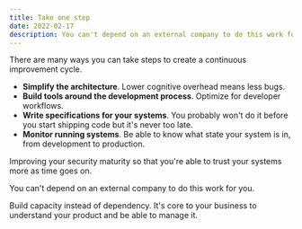 ```yaml
---
title: Take one step
date: 2022-02-17
description: You can't depend on an external company to do this work for you.
---
```


There are many ways you can take steps to create a continuous improvement cycle.

- **Simplify the architecture**. Lower cognitive overhead means less bugs.
- **Build tools around the development process**. Optimize for developer workflows.
- **Write specifications for your systems**. You probably won't do it before you start shipping code but it's never too late.
- **Monitor running systems**. Be able to know what state your system is in, from development to production.

Improving your security maturity so that you're able to trust your systems more as time goes on.

You can't depend on an external company to do this work for you.

Build capacity instead of dependency. It's core to your business to understand your product and be able to manage it.

